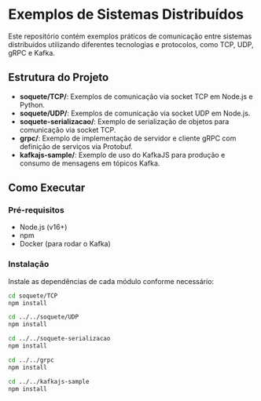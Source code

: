 # Exemplos de Sistemas Distribuídos

Este repositório contém exemplos práticos de comunicação entre sistemas distribuídos utilizando diferentes tecnologias e protocolos, como TCP, UDP, gRPC e Kafka.

## Estrutura do Projeto

- **soquete/TCP/**: Exemplos de comunicação via socket TCP em Node.js e Python.
- **soquete/UDP/**: Exemplos de comunicação via socket UDP em Node.js.
- **soquete-serializacao/**: Exemplo de serialização de objetos para comunicação via socket TCP.
- **grpc/**: Exemplo de implementação de servidor e cliente gRPC com definição de serviços via Protobuf.
- **kafkajs-sample/**: Exemplo de uso do KafkaJS para produção e consumo de mensagens em tópicos Kafka.

## Como Executar

### Pré-requisitos

- Node.js (v16+)
- npm
- Docker (para rodar o Kafka)

### Instalação

Instale as dependências de cada módulo conforme necessário:

```sh
cd soquete/TCP
npm install

cd ../../soquete/UDP
npm install

cd ../../soquete-serializacao
npm install

cd ../../grpc
npm install

cd ../../kafkajs-sample
npm install